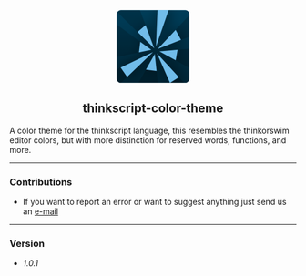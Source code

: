 
<p align="center"> <img src="images/thinkorswim.png"> </p>
<h2  align="center"> thinkscript-color-theme </h2> 


A color theme for the thinkscript language, this resembles the thinkorswim editor colors, but with more distinction for reserved words, functions, and more.

---

### Contributions

- If you want to report an error or want to suggest anything just send us an [e-mail](mailto:tools@ridertradingtools.com)

---

### Version 
- *1.0.1*